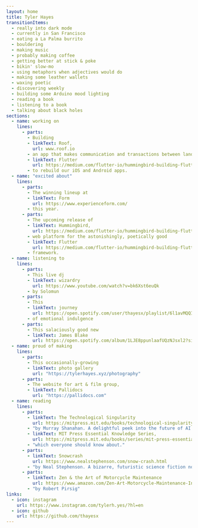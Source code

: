 ```yaml
---
layout: home
title: Tyler Hayes
transitionItems:
  - really into dark mode
  - currently in San Francisco
  - eating a La Palma burrito
  - bouldering
  - making music
  - probably making coffee
  - getting better at stick & poke
  - bikin' slow-mo
  - using metaphors when adjectives would do
  - making some leather wallets
  - waxing poetic
  - discovering weekly
  - building some Arduino mood lighting
  - reading a book
  - listening to a book
  - talking about black holes
sections:
  - name: working on
    lines:
      - parts:
        - Building
        - linkText: Roof,
          url: www.roof.io
        - an app that makes communication and transactions between landlords, tenants, and roommates simple. Currently, using
        - linkText: Flutter
          url: https://medium.com/flutter-io/hummingbird-building-flutter-for-the-web-e687c2a023a8
        - to rebuild our iOS and Android apps.
  - name: "excited about"
    lines:
      - parts:
        - The winning lineup at
        - linkText: Form
          url: https://www.experienceform.com/
        - this year.
      - parts:
        - The upcoming release of
        - linkText: Hummingbird,
          url: https://medium.com/flutter-io/hummingbird-building-flutter-for-the-web-e687c2a023a8
        - web platform for the astonishingly, poetically good
        - linkText: Flutter
          url: https://medium.com/flutter-io/hummingbird-building-flutter-for-the-web-e687c2a023a8
        - framework.
  - name: listening to
    lines:
      - parts:
        - This live dj
        - linkText: wizardry
          url: https://www.youtube.com/watch?v=bk6Xst6euQk
        - by Solomun
      - parts:
        - This 
        - linkText: journey
          url: https://open.spotify.com/user/thayesx/playlist/6l1avMQQIgFahYYQWZnowO?si=_Ebvlib3Q5OBWfWNiugd_w
        - of emotional indulgence
      - parts:
        - This salaciously good new
        - linkText: James Blake
          url: https://open.spotify.com/album/1LJE8ppunlaafUQzNJsxl2?si=I8_2DoUnQza9cACrKKlX7A
  - name: proud of making
    lines:
      - parts:
        - This occasionally-growing
        - linkText: photo gallery
          url: "https://tylerhayes.xyz/photography"
      - parts:
        - The website for art & film group,
        - linkText: Pallidocs
          url: "https://pallidocs.com"
  - name: reading
    lines:
      - parts:
        - linkText: The Technological Singularity
          url: https://mitpress.mit.edu/books/technological-singularity
        - "by Murray Shanahan. A delightful peek into the future of AI and brain emulation. Also part of the"
        - linkText: MIT Press Essential Knowledge Series,
          url: https://mitpress.mit.edu/books/series/mit-press-essential-knowledge-series
        - "which everyone should know about."
      - parts:
        - linkText: Snowcrash
          url: https://www.nealstephenson.com/snow-crash.html
        - "by Neal Stephenson. A bizarre, futuristic science fiction novel set in a digital metaverse, featuring super hacker and master swordsman, Hiro Protagonist."
      - parts:
        - linkText: Zen & the Art of Motorcycle Maintenance
          url: https://www.amazon.com/Zen-Art-Motorcycle-Maintenance-Inquiry/dp/0060589469
        - "by Robert Pirsig"
links:
  - icon: instagram
    url: https://www.instagram.com/tylerh.yes/?hl=en
  - icon: github
    url: https://github.com/thayesx
---
```

